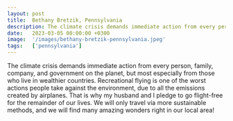 ```yaml
---
layout: post
title:  Bethany Bretzik, Pennsylvania
description: The climate crisis demands immediate action from every person, family, company, and government on the planet, but most especially from those who live ...
date:   2023-03-05 00:00:00 +0300
image:  '/images/bethany-bretzik-pennsylvania.jpeg'
tags:   ['pennsylvania']
---
```

The climate crisis demands immediate action from every person, family, company, and government on the planet, but most especially from those who live in wealthier countries. Recreational flying is one of the worst actions people take against the environment, due to all the emissions created by airplanes. That is why my husband and I pledge to go flight-free for the remainder of our lives. We will only travel via more sustainable methods, and we will find many amazing wonders right in our local area!

